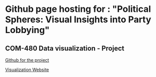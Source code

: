 # Github page hosting for : "Political Spheres: Visual Insights into Party Lobbying"
## COM-480 Data visualization - Project

[Github for the project](https://github.com/com-480-data-visualization/data-viz)

[Visualization Website](https://latcheam.github.io/)
